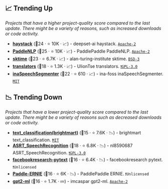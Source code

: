 ## 📈 Trending Up

_Projects that have a higher project-quality score compared to the last update. There might be a variety of reasons, such as increased downloads or code activity._

- <b><a href="https://github.com/deepset-ai/haystack">haystack</a></b> (🥈24 ·  ⭐ 10K · 📈) - deepset-ai haystack. <code><a href="http://bit.ly/3nYMfla">Apache-2</a></code>
- <b><a href="https://github.com/PaddlePaddle/PaddleNLP">PaddleNLP</a></b> (🥈25 ·  ⭐ 10K · 📈) - PaddlePaddle PaddleNLP. <code><a href="http://bit.ly/3nYMfla">Apache-2</a></code>
- <b><a href="https://github.com/alan-turing-institute/sktime">sktime</a></b> (🥇23 ·  ⭐ 6.7K · 📈) - alan-turing-institute sktime. <code><a href="http://bit.ly/3aKzpTv">BSD-3</a></code>
- <b><a href="https://github.com/UlionTse/translators">translators</a></b> (🥈18 ·  ⭐ 1.3K · 📈) - UlionTse translators. <code><a href="http://bit.ly/2M0xdwT">❗️GPL-3.0</a></code>
- <b><a href="https://github.com/ina-foss/inaSpeechSegmenter">inaSpeechSegmenter</a></b> (🥇22 ·  ⭐ 610 · 📈) - ina-foss inaSpeechSegmenter. <code><a href="http://bit.ly/34MBwT8">MIT</a></code>

## 📉 Trending Down

_Projects that have a lower project-quality score compared to the last update. There might be a variety of reasons such as decreased downloads or code activity._

- <b><a href="https://github.com/brightmart/text_classification">text_classification(brightmart)</a></b> (🥉15 ·  ⭐ 7.6K · 📉) - brightmart text_classification. <code><a href="http://bit.ly/34MBwT8">MIT</a></code>
- <b><a href="https://github.com/nl8590687/ASRT_SpeechRecognition">ASRT_SpeechRecognition</a></b> (🥈18 ·  ⭐ 6.8K · 📉) - nl8590687 ASRT_SpeechRecognition. <code><a href="http://bit.ly/2M0xdwT">❗️GPL-3.0</a></code>
- <b><a href="https://github.com/facebookresearch/pytext">facebookresearch-pytext</a></b> (🥈16 ·  ⭐ 6.4K · 📉) - facebookresearch pytext. <code>❗Unlicensed</code>
- <b><a href="https://github.com/PaddlePaddle/ERNIE">Paddle-ERNIE</a></b> (🥈16 ·  ⭐ 6K · 📉) - PaddlePaddle ERNIE. <code>❗Unlicensed</code>
- <b><a href="https://github.com/imcaspar/gpt2-ml">gpt2-ml</a></b> (🥈16 ·  ⭐ 1.7K · 💤) - imcaspar gpt2-ml. <code><a href="http://bit.ly/3nYMfla">Apache-2</a></code>

